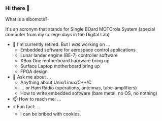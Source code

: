 ### Hi there 👋

What is a sibomots?  

It's an acronym that stands for SIngle BOard MOTOrola System 
(special computer from my college days in the Digital Lab)

- 🔭 I'm currently retired.   But I *was* working on ... 
   * Embedded software for aerospace control applications
   * Lunar lander engine (BE-7) controller software
   * XBox One motherboard hardware bring up
   * Surface Laptop motherboard bring up
   * FPGA design
- 💬 Ask me about ...
   * Anything about Unix/Linux/C++/C
   * ... or Ham Radio (operations, antennas, tube-amplifiers)
   * How to write embedded software (bare metal, no OS, no nothing)
- 📫 How to reach me: ...
- ⚡ Fun fact: ...
   * I can be bribed with cookies.
